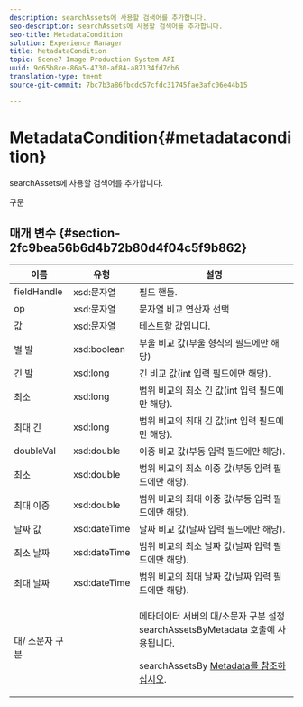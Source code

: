 ```yaml
---
description: searchAssets에 사용할 검색어를 추가합니다.
seo-description: searchAssets에 사용할 검색어를 추가합니다.
seo-title: MetadataCondition
solution: Experience Manager
title: MetadataCondition
topic: Scene7 Image Production System API
uuid: 9d65b8ce-86a5-4730-af84-a87134fd7db6
translation-type: tm+mt
source-git-commit: 7bc7b3a86fbcdc57cfdc31745fae3afc06e44b15

---
```



# MetadataCondition{#metadatacondition}

searchAssets에 사용할 검색어를 추가합니다.

구문

## 매개 변수 {#section-2fc9bea56b6d4b72b80d4f04c5f9b862}

<table id="table_04100BB8ABD84EF68B0A7CE3AD946414"> 
 <thead> 
  <tr> 
   <th colname="col1" class="entry"> 이름 </th> 
   <th colname="col2" class="entry"> 유형 </th> 
   <th colname="col3" class="entry"> 설명 </th> 
  </tr> 
 </thead>
 <tbody> 
  <tr> 
   <td colname="col1"> <span class="codeph"> <span class="varname"> fieldHandle</span></span> </td> 
   <td colname="col2"> <span class="codeph"> xsd:문자열</span> </td> 
   <td colname="col3"> 필드 핸들. </td> 
  </tr> 
  <tr> 
   <td colname="col1"> <span class="codeph"> <span class="varname"> op</span> </span> </td> 
   <td colname="col2"> <span class="codeph"> xsd:문자열</span> </td> 
   <td colname="col3"> 문자열 비교 연산자 선택 </td> 
  </tr> 
  <tr> 
   <td colname="col1"> <span class="codeph"> <span class="varname"> 값</span></span> </td> 
   <td colname="col2"> <span class="codeph"> xsd:문자열</span> </td> 
   <td colname="col3"> 테스트할 값입니다. </td> 
  </tr> 
  <tr> 
   <td colname="col1"> <span class="codeph"> <span class="varname"> 벌</span> 발 </span> </td> 
   <td colname="col2"> <span class="codeph"> xsd:boolean</span> </td> 
   <td colname="col3"> 부울 비교 값(부울 형식의 필드에만 해당) </td> 
  </tr> 
  <tr> 
   <td colname="col1"> <span class="codeph"> <span class="varname"> 긴</span> 발 </span> </td> 
   <td colname="col2"> <span class="codeph"> xsd:long</span> </td> 
   <td colname="col3"> 긴 비교 값(int 입력 필드에만 해당). </td> 
  </tr> 
  <tr> 
   <td colname="col1"> <span class="codeph"> <span class="varname"> 최소</span></span> </td> 
   <td colname="col2"> <span class="codeph"> xsd:long</span> </td> 
   <td colname="col3"> 범위 비교의 최소 긴 값(int 입력 필드에만 해당). </td> 
  </tr> 
  <tr> 
   <td colname="col1"> <span class="codeph"> 최대 <span class="varname"> 긴</span></span> </td> 
   <td colname="col2"> <span class="codeph"> xsd:long</span> </td> 
   <td colname="col3"> 범위 비교의 최대 긴 값(int 입력 필드에만 해당). </td> 
  </tr> 
  <tr> 
   <td colname="col1"> <span class="codeph"> <span class="varname"> doubleVal</span></span> </td> 
   <td colname="col2"> <span class="codeph"> xsd:double</span> </td> 
   <td colname="col3"> 이중 비교 값(부동 입력 필드에만 해당). </td> 
  </tr> 
  <tr> 
   <td colname="col1"> <span class="codeph"> <span class="varname"> 최소</span></span> </td> 
   <td colname="col2"> <span class="codeph"> xsd:double</span> </td> 
   <td colname="col3"> 범위 비교의 최소 이중 값(부동 입력 필드에만 해당). </td> 
  </tr> 
  <tr> 
   <td colname="col1"> <span class="codeph"> <span class="varname"> 최대</span> 이중 </span> </td> 
   <td colname="col2"> <span class="codeph"> xsd:double</span> </td> 
   <td colname="col3"> 범위 비교의 최대 이중 값(부동 입력 필드에만 해당). </td> 
  </tr> 
  <tr> 
   <td colname="col1"> <span class="codeph"> 날짜 <span class="varname"> 값</span></span> </td> 
   <td colname="col2"> <span class="codeph"> xsd:dateTime</span> </td> 
   <td colname="col3"> 날짜 비교 값(날짜 입력 필드에만 해당). </td> 
  </tr> 
  <tr> 
   <td colname="col1"> <span class="codeph"> <span class="varname"> 최소</span> 날짜 </span> </td> 
   <td colname="col2"> <span class="codeph"> xsd:dateTime</span> </td> 
   <td colname="col3"> 범위 비교의 최소 날짜 값(날짜 입력 필드에만 해당). </td> 
  </tr> 
  <tr> 
   <td colname="col1"> <span class="codeph"> 최대 <span class="varname"> 날짜</span></span> </td> 
   <td colname="col2"> <span class="codeph"> xsd:dateTime</span> </td> 
   <td colname="col3"> 범위 비교의 최대 날짜 값(날짜 입력 필드에만 해당). </td> 
  </tr> 
  <tr> 
   <td colname="col1"> <span class="codeph"> 대/ <span class="varname"> 소문자 구분</span></span> </td> 
   <td colname="col2"> </td> 
   <td colname="col3"> <p> 메타데이터 서버의 대/소문자 구분 설정 searchAssetsByMetadata <span class="codeph"> 호출에</span> 사용됩니다. </p> <p>searchAssetsBy <a href="../../operations/c-operations-intro/c-methods/r-search-assets-by-metadata.md#reference-609ec73944a34ce49b152389fbb40414" format="dita" scope="local"> Metadata를 참조하십시오</a>. </p> </td> 
  </tr> 
 </tbody> 
</table>

